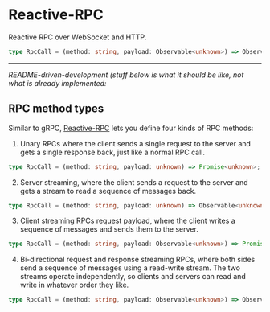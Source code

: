 # Reactive-RPC

Reactive RPC over WebSocket and HTTP.

```ts
type RpcCall = (method: string, payload: Observable<unknown>) => Observable<unknown>;
```

---

*README-driven-development (stuff below is what it should be like, not what is already implemented:*


## RPC method types

Similar to gRPC, [Reactive-RPC](https://onp4.com/@vadim/p/qgzwgi42cz) lets you define four kinds of RPC methods:

1. Unary RPCs where the client sends a single request to the server and gets a
   single response back, just like a normal RPC call.

```ts
type RpcCall = (method: string, payload: unknown) => Promise<unknown>;
```

2. Server streaming, where the client sends a request to the server and gets a
   stream to read a sequence of messages back.

```ts
type RpcCall = (method: string, payload: unknown) => Observable<unknown>;
```

3. Client streaming RPCs request payload, where the client writes a sequence of
   messages and sends them to the server.

```ts
type RpcCall = (method: string, payload: Observable<unknown>) => Promise<unknown>;
```

4. Bi-directional request and response streaming RPCs, where both sides send a
   sequence of messages using a read-write stream. The two streams operate
   independently, so clients and servers can read and write in whatever order
   they like.

```ts
type RpcCall = (method: string, payload: Observable<unknown>) => Observable<unknown>;
```
